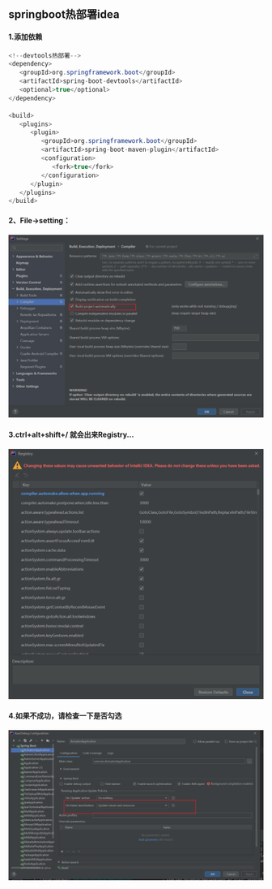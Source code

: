## springboot热部署idea

#### 1.添加依赖

```java
<!--devtools热部署-->
<dependency>
   <groupId>org.springframework.boot</groupId>
   <artifactId>spring-boot-devtools</artifactId>
   <optional>true</optional>
</dependency>

<build>
   <plugins>
      <plugin>
         <groupId>org.springframework.boot</groupId>
         <artifactId>spring-boot-maven-plugin</artifactId>
         <configuration>
            <fork>true</fork>
         </configuration>
      </plugin>
   </plugins>
</build>
```

#### 2、File->setting：

![](../../../assets/1659272790570.png)

#### 3.ctrl+alt+shift+/ 就会出来Registry...

![](../../../assets/1659272790582.png)

#### 4.如果不成功，请检查一下是否勾选

![](../../../assets/1659272790598.png)


